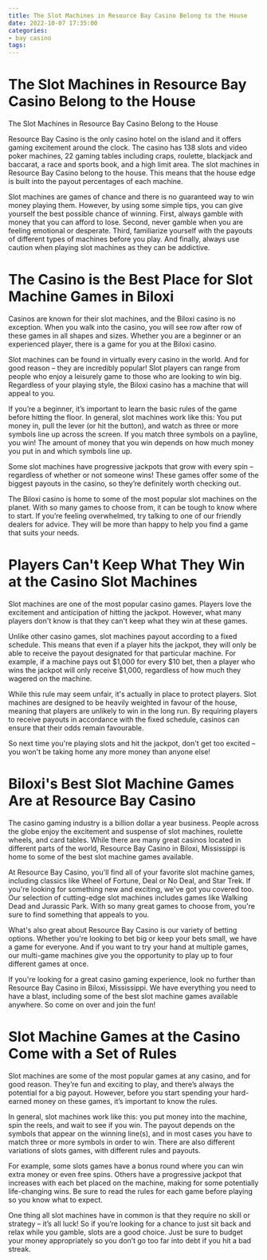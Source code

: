 ```yaml
---
title: The Slot Machines in Resource Bay Casino Belong to the House
date: 2022-10-07 17:35:00
categories:
- bay casino
tags:
---
```



#  The Slot Machines in Resource Bay Casino Belong to the House

The Slot Machines in Resource Bay Casino Belong to the House

Resource Bay Casino is the only casino hotel on the island and it offers gaming excitement around the clock. The casino has 138 slots and video poker machines, 22 gaming tables including craps, roulette, blackjack and baccarat, a race and sports book, and a high limit area. The slot machines in Resource Bay Casino belong to the house. This means that the house edge is built into the payout percentages of each machine.

Slot machines are games of chance and there is no guaranteed way to win money playing them. However, by using some simple tips, you can give yourself the best possible chance of winning. First, always gamble with money that you can afford to lose. Second, never gamble when you are feeling emotional or desperate. Third, familiarize yourself with the payouts of different types of machines before you play. And finally, always use caution when playing slot machines as they can be addictive.

#  The Casino is the Best Place for Slot Machine Games in Biloxi

Casinos are known for their slot machines, and the Biloxi casino is no exception. When you walk into the casino, you will see row after row of these games in all shapes and sizes. Whether you are a beginner or an experienced player, there is a game for you at the Biloxi casino.

Slot machines can be found in virtually every casino in the world. And for good reason – they are incredibly popular! Slot players can range from people who enjoy a leisurely game to those who are looking to win big. Regardless of your playing style, the Biloxi casino has a machine that will appeal to you.

If you’re a beginner, it’s important to learn the basic rules of the game before hitting the floor. In general, slot machines work like this: You put money in, pull the lever (or hit the button), and watch as three or more symbols line up across the screen. If you match three symbols on a payline, you win! The amount of money that you win depends on how much money you put in and which symbols line up.

Some slot machines have progressive jackpots that grow with every spin – regardless of whether or not someone wins! These games offer some of the biggest payouts in the casino, so they’re definitely worth checking out.

The Biloxi casino is home to some of the most popular slot machines on the planet. With so many games to choose from, it can be tough to know where to start. If you’re feeling overwhelmed, try talking to one of our friendly dealers for advice. They will be more than happy to help you find a game that suits your needs.

#  Players Can't Keep What They Win at the Casino Slot Machines

Slot machines are one of the most popular casino games. Players love the excitement and anticipation of hitting the jackpot. However, what many players don't know is that they can't keep what they win at these games.

Unlike other casino games, slot machines payout according to a fixed schedule. This means that even if a player hits the jackpot, they will only be able to receive the payout designated for that particular machine. For example, if a machine pays out $1,000 for every $10 bet, then a player who wins the jackpot will only receive $1,000, regardless of how much they wagered on the machine.

While this rule may seem unfair, it's actually in place to protect players. Slot machines are designed to be heavily weighted in favour of the house, meaning that players are unlikely to win in the long run. By requiring players to receive payouts in accordance with the fixed schedule, casinos can ensure that their odds remain favourable.

So next time you're playing slots and hit the jackpot, don't get too excited – you won't be taking home any more money than anyone else!

#  Biloxi's Best Slot Machine Games Are at Resource Bay Casino

The casino gaming industry is a billion dollar a year business. People across the globe enjoy the excitement and suspense of slot machines, roulette wheels, and card tables. While there are many great casinos located in different parts of the world, Resource Bay Casino in Biloxi, Mississippi is home to some of the best slot machine games available.

At Resource Bay Casino, you'll find all of your favorite slot machine games, including classics like Wheel of Fortune, Deal or No Deal, and Star Trek. If you're looking for something new and exciting, we've got you covered too. Our selection of cutting-edge slot machines includes games like Walking Dead and Jurassic Park. With so many great games to choose from, you're sure to find something that appeals to you.

What's also great about Resource Bay Casino is our variety of betting options. Whether you're looking to bet big or keep your bets small, we have a game for everyone. And if you want to try your hand at multiple games, our multi-game machines give you the opportunity to play up to four different games at once.

If you're looking for a great casino gaming experience, look no further than Resource Bay Casino in Biloxi, Mississippi. We have everything you need to have a blast, including some of the best slot machine games available anywhere. So come on over and join the fun!

#  Slot Machine Games at the Casino Come with a Set of Rules

Slot machines are some of the most popular games at any casino, and for good reason. They’re fun and exciting to play, and there’s always the potential for a big payout. However, before you start spending your hard-earned money on these games, it’s important to know the rules.

In general, slot machines work like this: you put money into the machine, spin the reels, and wait to see if you win. The payout depends on the symbols that appear on the winning line(s), and in most cases you have to match three or more symbols in order to win. There are also different variations of slots games, with different rules and payouts.

For example, some slots games have a bonus round where you can win extra money or even free spins. Others have a progressive jackpot that increases with each bet placed on the machine, making for some potentially life-changing wins. Be sure to read the rules for each game before playing so you know what to expect.

One thing all slot machines have in common is that they require no skill or strategy – it’s all luck! So if you’re looking for a chance to just sit back and relax while you gamble, slots are a good choice. Just be sure to budget your money appropriately so you don’t go too far into debt if you hit a bad streak.
